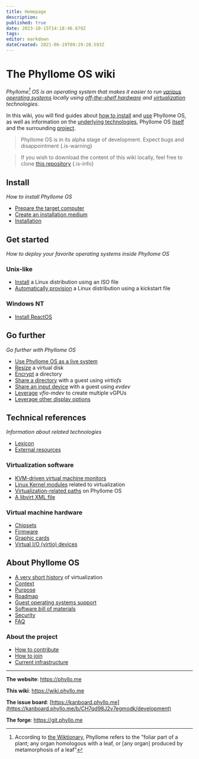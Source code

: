```yaml
---
title: Homepage
description: 
published: true
date: 2023-10-15T14:18:46.678Z
tags: 
editor: markdown
dateCreated: 2021-06-19T09:29:20.593Z
---
```


# The Phyllome OS wiki

*Phyllome[^1] OS is an operating system that makes it easier to run [various operating systems](#go-further) locally using [off-the-shelf hardware](/deploy/prepare) and [virtualization](/virt/lexicon#virtualization) technologies.*

In this wiki, you will find guides about [how to install](#install) and [use](#get-started) Phyllome OS, as well as information on the [underlying technologies](#references), Phyllome OS [itself](#about-phyllome-os) and the surrounding [project](#about-the-project).

> Phyllome OS is in its alpha stage of development. Expect bugs and disappointment
{.is-warning}

[^1]: According to [the Wiktionary](https://en.wiktionary.org/wiki/phyllome), Phyllome refers to the "foliar part of a plant; any organ homologous with a leaf, or [any organ] produced by metamorphosis of a leaf"

> If you wish to download the content of this wiki locally, feel free to clone [this repository](https://github.com/PhyllomeOS/wiki)
{.is-info}

## Install

*How to install Phyllome OS*

- [Prepare the target computer](/deploy/prepare)
- [Create an installation medium](/deploy/medium)
- [Installation](/deploy/install)

## Get started

*How to deploy your favorite operating systems inside Phyllome OS*

### Unix-like
	
- [Install](/getstarted/install-guest) a Linux distribution using an ISO file
- [Automatically provision](/getstarted/virt-install) a Linux distribution using a kickstart file

### Windows NT

- [Install ReactOS](/getstarted/reactos)

## Go further

*Go further with Phyllome OS*

- [Use Phyllome OS as a live system](/gofurther/live)
- [Resize](/gofurther/resize) a virtual disk
- [Encrypt](/gofurther/encrypt) a directory
- [Share a directory](/gofurther/virtiofs) with a guest using *virtiofs*
- [Share an input device](/gofurther/evdev) with a guest using *evdev*
- [Leverage](/gofurther/vfio-mdev) *vfio-mdev* to create multiple vGPUs
- [Leverage other display options](/virt/vm/display)

## Technical references

*Information about related technologies*

- [Lexicon](/virt/lexicon)
- [External resources](/virt/resources)

### Virtualization software

- [KVM-driven virtual machine monitors](/virt/host/vmms)
- [Linux Kernel modules](/virt/host/modules) related to virtualization
- [Virtualization-related paths](/virt/host/paths) on Phyllome OS
- [A libvirt XML file](/virt/host/xml)

### Virtual machine hardware

- [Chipsets](/virt/vm/chipset)
- [Firmware](/virt/vm/firmware)
- [Graphic cards](/virt/vm/graphic-card)
- [Virtual I/O (virtio) devices](/virt/vm/virtio)

## About Phyllome OS

- [A very short history](/virt/history) of virtualization
- [Context](/phyllomeos/context)
- [Purpose](/phyllomeos/purpose)
- [Roadmap](/phyllomeos/roadmap)
- [Guest operating systems support](/virt/guest.md)
- [Software bill of materials](/phyllomeos/sbom)
- [Security](/phyllomeos/security)
- [FAQ](/phyllomeos/faq)

### About the project

- [How to contribute](/project/contribute)
- [How to join](/project/join)
- [Current infrastructure](/project/infrastructure)

---

**The website**: https://phyllo.me

**This wiki**: https://wiki.phyllo.me

**The issue board**: [https://kanboard.phyllo.me](https://kanboard.phyllo.me/b/CH7qd98J2v7egmodk/development)

**The forge**: https://git.phyllo.me